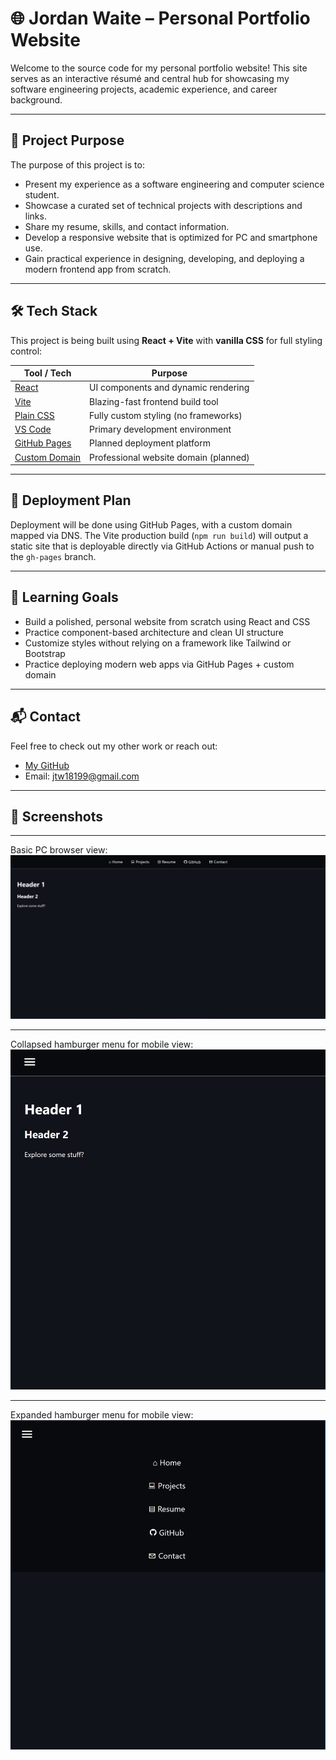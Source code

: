 # 🌐 Jordan Waite – Personal Portfolio Website

Welcome to the source code for my personal portfolio website! This site serves as an interactive résumé and central hub for showcasing my software engineering projects, academic experience, and career background.

---

## 🎯 Project Purpose

The purpose of this project is to:

- Present my experience as a software engineering and computer science student.
- Showcase a curated set of technical projects with descriptions and links.
- Share my resume, skills, and contact information.
- Develop a responsive website that is optimized for PC and smartphone use.
- Gain practical experience in designing, developing, and deploying a modern frontend app from scratch.

---

## 🛠️ Tech Stack

This project is being built using **React + Vite** with **vanilla CSS** for full styling control:

| Tool / Tech        | Purpose                                           |
|--------------------|--------------------------------------------------|
| [React](https://reactjs.org/)              | UI components and dynamic rendering         |
| [Vite](https://vitejs.dev/)                | Blazing-fast frontend build tool            |
| [Plain CSS](https://developer.mozilla.org/en-US/docs/Web/CSS) | Fully custom styling (no frameworks)       |
| [VS Code](https://code.visualstudio.com/)  | Primary development environment             |
| [GitHub Pages](https://pages.github.com/)  | Planned deployment platform                 |
| [Custom Domain](https://namecheap.com/)    | Professional website domain (planned)       |

---

## 🚀 Deployment Plan

Deployment will be done using GitHub Pages, with a custom domain mapped via DNS. The Vite production build (`npm run build`) will output a static site that is deployable directly via GitHub Actions or manual push to the `gh-pages` branch.

---

## 🧠 Learning Goals

- Build a polished, personal website from scratch using React and CSS
- Practice component-based architecture and clean UI structure
- Customize styles without relying on a framework like Tailwind or Bootstrap
- Practice deploying modern web apps via GitHub Pages + custom domain

---

## 📬 Contact

Feel free to check out my other work or reach out:

- [My GitHub](https://github.com/Jordan1819)
- Email: jtw18199@gmail.com

---

## 📱 Screenshots
---
Basic PC browser view:
![](images/Portfolio1.png)

---
Collapsed hamburger menu for mobile view:
![](images/Portfolio2.png)

---
Expanded hamburger menu for mobile view:
![](images/Portfolio3.png)

